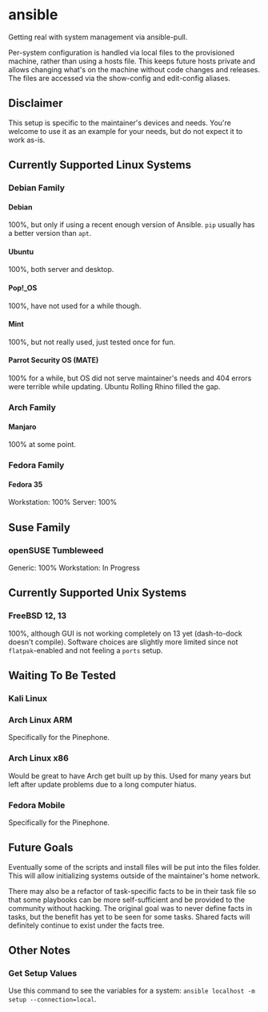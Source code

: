 # ansible
Getting real with system management via ansible-pull.

Per-system configuration is handled via local files to the provisioned machine, rather than using a hosts file. This keeps future hosts private and allows changing what's on the machine without code changes and releases. The files are accessed via the show-config and edit-config aliases.

## Disclaimer
This setup is specific to the maintainer's devices and needs. You're welcome to use it as an example for your needs, but do not expect it to work as-is.

## Currently Supported Linux Systems
### Debian Family
#### Debian
100%, but only if using a recent enough version of Ansible. `pip` usually has a better version than `apt`.
#### Ubuntu
100%, both server and desktop.
#### Pop!_OS
100%, have not used for a while though.
#### Mint
100%, but not really used, just tested once for fun.
#### Parrot Security OS (MATE)
100% for a while, but OS did not serve maintainer's needs and 404 errors were terrible while updating. Ubuntu Rolling Rhino filled the gap.

### Arch Family
#### Manjaro
100% at some point.

### Fedora Family
#### Fedora 35
Workstation: 100%
Server: 100%

## Suse Family
### openSUSE Tumbleweed
Generic: 100%
Workstation: In Progress

## Currently Supported Unix Systems
### FreeBSD 12, 13
100%, although GUI is not working completely on 13 yet (dash-to-dock doesn't compile).
Software choices are slightly more limited since not `flatpak`-enabled and not feeling a `ports` setup.

## Waiting To Be Tested
### Kali Linux
### Arch Linux ARM 
Specifically for the Pinephone.
### Arch Linux x86
Would be great to have Arch get built up by this. Used for many years but left after update problems due to a long computer hiatus.
### Fedora Mobile
Specifically for the Pinephone.

## Future Goals
Eventually some of the scripts and install files will be put into the files folder. This will allow initializing systems outside of the maintainer's home network. 

There may also be a refactor of task-specific facts to be in their task file so that some playbooks can be more self-sufficient and be provided to the community without hacking. The original goal was to never define facts in tasks, but the benefit has yet to be seen for some tasks. Shared facts will definitely continue to exist under the facts tree.

## Other Notes
### Get Setup Values
Use this command to see the variables for a system: `ansible localhost -m setup --connection=local`.